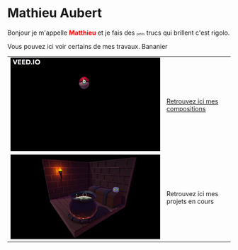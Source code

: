 
<link rel=“stylesheet” type=“text/css” href=“styles.css”>

# Mathieu Aubert

<style>
yellow
{
    color:yellow;
    font-size:100%;
    font-weight: bold; 
}

red
{
    color:red;
    font-size:100%;
    font-weight: bold; 
}

tiny
{
    font-size:50%;
}
</style>


<green>Bonjour</green> je m'appelle <red>Matthieu</red> et je fais des <tiny>petits</tiny> trucs qui brillent c'est rigolo.

Vous pouvez ici voir certains de mes travaux. Bananier

| | |
|-|-|
|![Drag Racing](Documents/PokeballGIF.gif)|[Retrouvez ici mes compositions](MesCompositions.md)|
|![Drag Racing](Documents/ScreenShot_WitchScene.PNG)|Retrouvez ici mes projets en cours |
